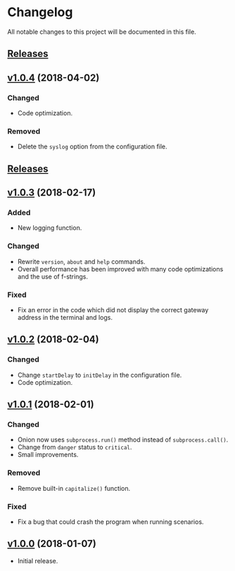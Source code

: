 # Changelog

All notable changes to this project will be documented in this file.

## [Releases](https://github.com/ValentinBELYN/OnionHA/releases)
## [v1.0.4](https://github.com/ValentinBELYN/OnionHA/releases/tag/v1.0.4) (2018-04-02)

### Changed
- Code optimization.

### Removed
- Delete the `syslog` option from the configuration file.

## [Releases](https://github.com/ValentinBELYN/OnionHA/releases)
## [v1.0.3](https://github.com/ValentinBELYN/OnionHA/releases/tag/v1.0.3) (2018-02-17)

### Added
- New logging function.

### Changed
- Rewrite `version`, `about` and `help` commands.
- Overall performance has been improved with many code optimizations and the use of f-strings.

### Fixed
- Fix an error in the code which did not display the correct gateway address in the terminal and logs.

## [v1.0.2](https://github.com/ValentinBELYN/OnionHA/releases/tag/v1.0.2) (2018-02-04)

### Changed
- Change `startDelay` to `initDelay` in the configuration file.
- Code optimization.

## [v1.0.1](https://github.com/ValentinBELYN/OnionHA/releases/tag/v1.0.1) (2018-02-01)

### Changed
- Onion now uses `subprocess.run()` method instead of `subprocess.call()`.
- Change from `danger` status to `critical`.
- Small improvements.

### Removed
- Remove built-in `capitalize()` function.

### Fixed
- Fix a bug that could crash the program when running scenarios.

## [v1.0.0](https://github.com/ValentinBELYN/OnionHA/releases/tag/v1.0.0) (2018-01-07)

- Initial release.
